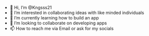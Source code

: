 - 👋 Hi, I’m @Kngsss21
- 👀 I’m interested in collaborating ideas with like minded individuals
- 🌱 I’m currently learning how to build an app
- 💞️ I’m looking to collaborate on developing apps 
- 📫 How to reach me via Email or ask for my socials 

<!---
Kngsss21/Kngsss21 is a ✨ special ✨ repository because its `README.md` (this file) appears on your GitHub profile.
You can click the Preview link to take a look at your changes.
--->
